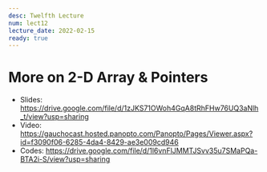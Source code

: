 ```yaml
---
desc: Twelfth Lecture
num: lect12
lecture_date: 2022-02-15
ready: true
---
```


# More on 2-D Array & Pointers

* Slides: <https://drive.google.com/file/d/1zJKS71OWoh4GqA8tRhFHw76UQ3aNlh_t/view?usp=sharing>
* Video: <https://gauchocast.hosted.panopto.com/Panopto/Pages/Viewer.aspx?id=f3090f06-6285-4da4-8429-ae3e009cd946>
* Codes: <https://drive.google.com/file/d/1l6vnFlJMMTJSvv35u7SMaPQa-BTA2i-S/view?usp=sharing>

